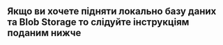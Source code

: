 ## Якщо ви хочете підняти локально базу даних та Blob Storage то слідуйте інструкціям поданим нижче
